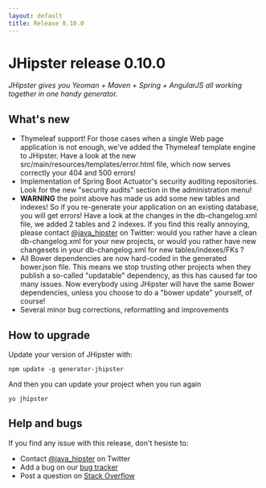 ```yaml
---
layout: default
title: Release 0.10.0
---
```


JHipster release 0.10.0
==================

*JHipster gives you Yeoman + Maven + Spring + AngularJS all working together in one handy generator.*

What's new
----------

* Thymeleaf support! For those cases when a single Web page application is not enough, we've added the Thymeleaf template engine to JHipster. Have a look at the new src/main/resources/templates/error.html file, which now serves correctly your 404 and 500 errors!
* Implementation of Spring Boot Actuator's security auditing repositories. Look for the new "security audits" section in the administration menu!
* __WARNING__ the point above has made us add some new tables and indexes! So if you re-generate your application on an existing database, you will get errors! Have a look at the changes in the db-changelog.xml file, we added 2 tables and 2 indexes. If you find this really annoying, please contact [@java_hipster](https://twitter.com/java_hipster) on Twitter: would you rather have a clean db-changelog.xml for your new projects, or would you rather have new changesets in your db-changelog.xml for new tables/indexes/FKs ?
* All Bower dependencies are now hard-coded in the generated bower.json file. This means we stop trusting other projects when they publish a so-called "updatable" dependency, as this has caused far too many issues. Now everybody using JHipster will have the same Bower dependencies, unless you choose to do a "bower update" yourself, of course!
* Several minor bug corrections, reformatting and improvements

How to upgrade
------------

Update your version of JHipster with:

```
npm update -g generator-jhipster
```

And then you can update your project when you run again

```
yo jhipster
```

Help and bugs
--------------

If you find any issue with this release, don't hesiste to:

- Contact [@java_hipster](https://twitter.com/java_hipster) on Twitter
- Add a bug on our [bug tracker](https://github.com/jhipster/generator-jhipster/issues?state=open)
- Post a question on [Stack Overflow](http://stackoverflow.com/tags/jhipster/info)
